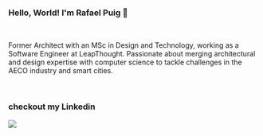 ### Hello, World! I'm Rafael Puig 👋 

<br />

Former Architect with an MSc in Design and Technology, working as a Software Engineer at LeapThought. Passionate about merging architectural and design expertise with computer science to tackle challenges in the AECO industry and smart cities.

<br />

### checkout my Linkedin
[<img src="https://img.shields.io/badge/linkedin-%230077B5.svg?&style=for-the-badge&logo=linkedin&logoColor=white" />](https://www.linkedin.com/in/rafael-puig/)
